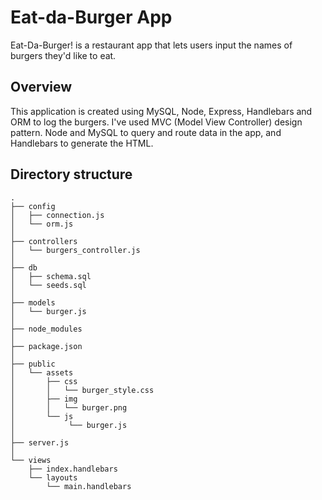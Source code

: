 # Eat-da-Burger App

 Eat-Da-Burger! is a restaurant app that lets users input the names of burgers they'd like to eat.

## Overview

This application is created using MySQL, Node, Express, Handlebars and ORM to log the burgers. I've used MVC (Model View Controller) design pattern. Node and MySQL to query and route data in the app, and Handlebars to generate the HTML.

 ## Directory structure
 
```
.
├── config
│   ├── connection.js
│   └── orm.js
│ 
├── controllers
│   └── burgers_controller.js
│
├── db
│   ├── schema.sql
│   └── seeds.sql
│
├── models
│   └── burger.js
│ 
├── node_modules
│ 
├── package.json
│
├── public
│   └── assets
│       ├── css
│       │   └── burger_style.css
│       ├── img
│       │   └── burger.png
│       └── js 
│            └── burger.js
│
├── server.js
│
└── views
    ├── index.handlebars
    └── layouts
        └── main.handlebars
```